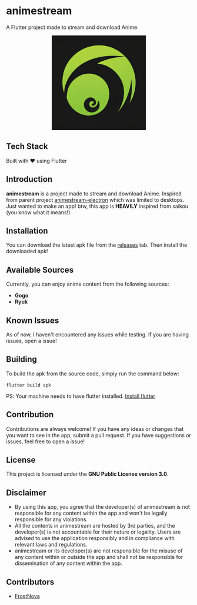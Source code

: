 # animestream

A Flutter project made to stream and download Anime.

<p align="center">
    <img src="lib/assets/icons/logo.png" width="256" height="256" alt="project logo">
</p>



## Tech Stack

Built with ❤️ using Flutter

## Introduction

**animestream** is a project made to stream and download Anime. Inspired from parent project [animestream-electron](https://github.com/frostnova721/animestream-electron) which was limited to desktops. Just wanted to make an app! btw, this app is **HEAVILY** inspired from saikou (you know what it means!)

## Installation

You can download the latest apk file from the [releases](https://github.com/frostnova721/animestream/releases) tab. Then install the downloaded apk!

## Available Sources

Currently, you can enjoy anime content from the following sources:

- **Gogo**
- **Ryuk**

## Known Issues

As of now, I haven't encountered any issues while testing. If you are having issues, open a issue!

## Building
To build the apk from the source code, simply run the command below:
```
flutter build apk
```

PS: Your machine needs to have flutter installed. [Install flutter](https://docs.flutter.dev/get-started/install)

## Contribution

Contributions are always welcome! If you have any ideas or changes that you want to see in the app, submit a pull request. If you have suggestions or issues, feel free to open a issue!

## License

This project is licensed under the **GNU Public License version 3.0**.

## Disclaimer
- By using this app, you agree that the developer(s) of animestream is not responsible for any content within the app and won't be legally responsible for any violations. 
- All the contents in animestream are hosted by 3rd parties, and the developer(s) is not accountable for their nature or legality. Users are advised to use the application responsibly and in compliance with relevant laws and regulations.
- animestream or its developer(s) are not responsible for the misuse of any content within or outside the app and shall not be responsible for dissemination of any content within the app.

## Contributors
 - [FrostNova](https://github.com/frostnova721)


